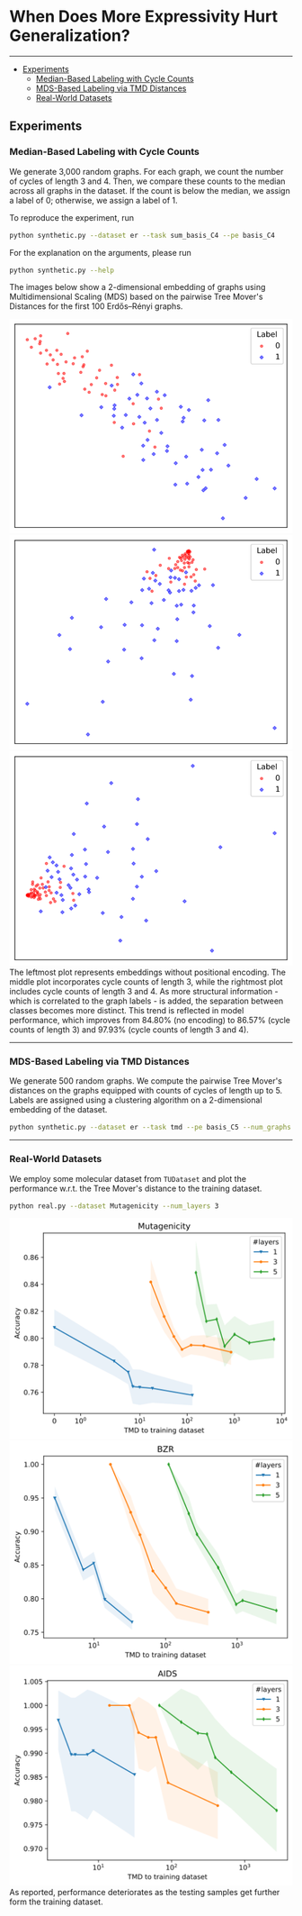 # When Does More Expressivity Hurt Generalization?
---
- [Experiments](#experiments)
    - [Median-Based Labeling with Cycle Counts](#median-based-labeling-with-cycle-counts)
    - [MDS-Based Labeling via TMD Distances](#mds-based-labeling-via-tmd-distances)
    - [Real-World Datasets](#real-world-datasets)

## Experiments

### Median-Based Labeling with Cycle Counts
We generate 3,000 random graphs. For each graph, we count the number of cycles of length 3 and 4. Then, we compare these counts to the median across all graphs in the dataset. If the count is below the median, we assign a label of 0; otherwise, we assign a label of 1.

To reproduce the experiment, run
```bash
python synthetic.py --dataset er --task sum_basis_C4 --pe basis_C4
```
For the explanation on the arguments, please run
```bash
python synthetic.py --help
```

The images below show a 2-dimensional embedding of graphs using Multidimensional Scaling (MDS) based on the pairwise Tree Mover's Distances for the first 100 Erdős–Rényi graphs.
<center>
<img src="imgs/TMD_100_sub_C2_sum_basis_C4.svg" style="width: 300">
<img src="imgs/TMD_100_basis_C3_sum_basis_C4.svg" style="width: 300">
<img src="imgs/TMD_100_basis_C4_sum_basis_C4.svg" style="width: 300">
</center>
The leftmost plot represents embeddings without positional encoding. The middle plot incorporates cycle counts of length 3, while the rightmost plot includes cycle counts of length 3 and 4. As more structural information - which is correlated to the graph labels - is added, the separation between classes becomes more distinct. This trend is reflected in model performance, which improves from 84.80% (no encoding) to 86.57% (cycle counts of length 3) and 97.93% (cycle counts of length 3 and 4).

---

### MDS-Based Labeling via TMD Distances
We generate 500 random graphs. We compute the pairwise Tree Mover's distances on the graphs equipped with counts of cycles of length up to 5. Labels are assigned using a clustering algorithm on a 2-dimensional embedding of the dataset.
```bash
python synthetic.py --dataset er --task tmd --pe basis_C5 --num_graphs 500
```

---

### Real-World Datasets
We employ some molecular dataset from ``TUDataset`` and plot the performance w.r.t. the Tree Mover's distance to the training dataset.
```bash
python real.py --dataset Mutagenicity --num_layers 3
```
<center>
<img src="imgs/Mutagenicity.svg" style="width: 300">
<img src="imgs/BZR.svg" style="width: 300">
<img src="imgs/AIDS.svg" style="width: 300">
</center>
As reported, performance deteriorates as the testing samples get further form the training dataset.